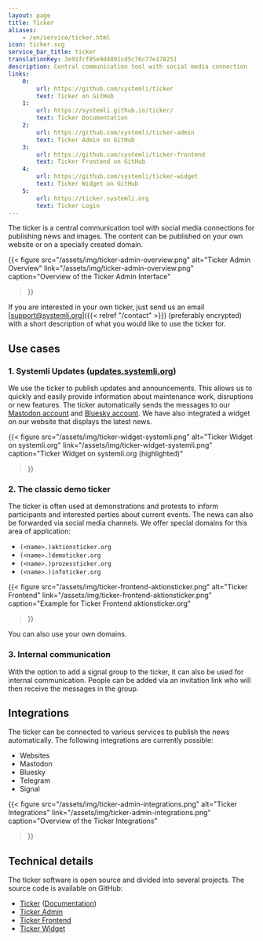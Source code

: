 ```yaml
---
layout: page
title: Ticker
aliases:
    - /en/service/ticker.html
icon: ticker.svg
service_bar_title: ticker
translationKey: 3e91fcf85e9d4891cd5c76c77e178251
description: Central communication tool with social media connection
links:
    0:
        url: https://github.com/systemli/ticker
        text: Ticker on GitHub
    1:
        url: https://systemli.github.io/ticker/
        text: Ticker Documentation
    2:
        url: https://github.com/systemli/ticker-admin
        text: Ticker Admin on GitHub
    3:
        url: https://github.com/systemli/ticker-frontend
        text: Ticker Frontend on GitHub
    4:
        url: https://github.com/systemli/ticker-widget
        text: Ticker Widget on GitHub
    5:
        url: https://ticker.systemli.org
        text: Ticker Login
---
```

The ticker is a central communication tool with social media connections for publishing news and images.
The content can be published on your own website or on a specially created domain.

{{< figure
  src="/assets/img/ticker-admin-overview.png"
  alt="Ticker Admin Overview"
  link="/assets/img/ticker-admin-overview.png"
  caption="Overview of the Ticker Admin Interface"
>}}

If you are interested in your own ticker, just send us an email [support@systemli.org]({{< relref "/contact" >}}) (preferably encrypted) with a short description of what you would like to use the ticker for.

## Use cases

### 1. Systemli Updates ([updates.systemli.org](https://updates.systemli.org))

We use the ticker to publish updates and announcements.
This allows us to quickly and easily provide information about maintenance work, disruptions or new features.
The ticker automatically sends the messages to our [Mastodon account](https://systemli.social/@systemli) and [Bluesky account](https://bsky.app/profile/systemli.bsky.social).
We have also integrated a widget on our website that displays the latest news.

{{< figure
  src="/assets/img/ticker-widget-systemli.png"
  alt="Ticker Widget on systemli.org"
  link="/assets/img/ticker-widget-systemli.png"
  caption="Ticker Widget on systemli.org (highlighted)"
>}}

### 2. The classic demo ticker

The ticker is often used at demonstrations and protests to inform participants and interested parties about current events.
The news can also be forwarded via social media channels.
We offer special domains for this area of application:

- `(<name>.)aktionsticker.org`
- `(<name>.)demoticker.org`
- `(<name>.)prozessticker.org`
- `(<name>.)infoticker.org`

{{< figure
  src="/assets/img/ticker-frontend-aktionsticker.png"
  alt="Ticker Frontend"
  link="/assets/img/ticker-frontend-aktionsticker.png"
  caption="Example for Ticker Frontend aktionsticker.org"
>}}

You can also use your own domains.

### 3. Internal communication

With the option to add a signal group to the ticker, it can also be used for internal communication.
People can be added via an invitation link who will then receive the messages in the group.

## Integrations

The ticker can be connected to various services to publish the news automatically.
The following integrations are currently possible:

- Websites
- Mastodon
- Bluesky
- Telegram
- Signal

{{< figure
  src="/assets/img/ticker-admin-integrations.png"
  alt="Ticker Integrations"
  link="/assets/img/ticker-admin-integrations.png"
  caption="Overview of the Ticker Integrations"
>}}

## Technical details

The ticker software is open source and divided into several projects.
The source code is available on GitHub:

- [Ticker](https://github.com/systemli/ticker) ([Documentation](https://systemli.github.io/ticker/))
- [Ticker Admin](https://github.com/systemli/ticker-admin)
- [Ticker Frontend](https://github.com/systemli/ticker-frontend)
- [Ticker Widget](https://github.com/systemli/ticker-widget)
